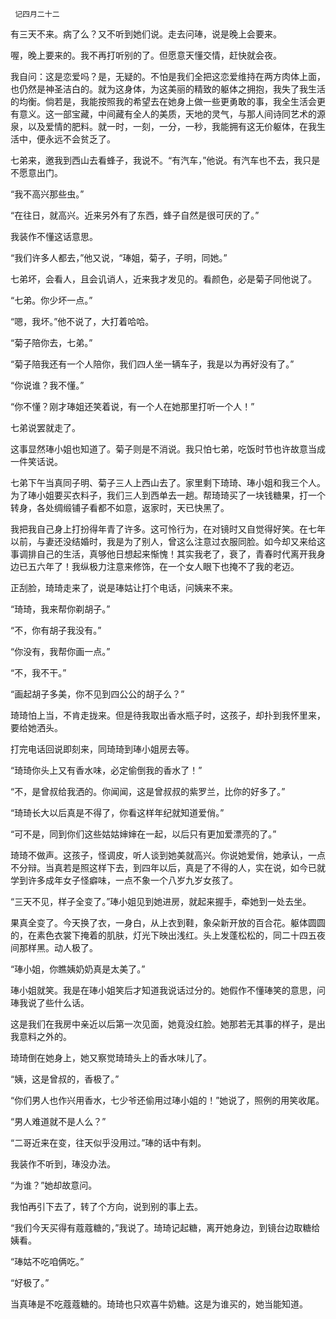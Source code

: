      记四月二十二 

   有三天不来。病了么？又不听到她们说。走去问琫，说是晚上会要来。 

   喔，晚上要来的。我不再打听别的了。但愿意天懂交情，赶快就会夜。 

   我自问：这是恋爱吗？是，无疑的。不怕是我们全把这恋爱维持在两方肉体上面，也仍然是神圣洁白的。就为这身体，为这美丽的精致的躯体之拥抱，我失了我生活的均衡。倘若是，我能按照我的希望去在她身上做一些更勇敢的事，我全生活会更有意义。这一部宝藏，中间藏有全人的美质，天地的灵气，与那人间诗同艺术的源泉，以及爱情的肥料。就一时，一刻，一分，一秒，我能拥有这无价躯体，在我生活中，便永远不会贫乏了。

   七弟来，邀我到西山去看蜂子，我说不。“有汽车，”他说。有汽车也不去，我只是不愿意出门。 

   “我不高兴那些虫。” 

   “在往日，就高兴。近来另外有了东西，蜂子自然是很可厌的了。” 

   我装作不懂这话意思。 

   “我们许多人都去，”他又说，“琫姐，菊子，子明，同她。” 

   七弟坏，会看人，且会讥诮人，近来我才发见的。看颜色，必是菊子同他说了。 

   “七弟。你少坏一点。” 

   “嗯，我坏。”他不说了，大打着哈哈。 

   “菊子陪你去，七弟。” 

   “菊子陪我还有一个人陪你，我们四人坐一辆车子，我是以为再好没有了。” 

   “你说谁？我不懂。” 

   “你不懂？刚才琫姐还笑着说，有一个人在她那里打听一个人！” 

   七弟说罢就走了。 

   这事显然琫小姐也知道了。菊子则是不消说。我只怕七弟，吃饭时节也许故意当成一件笑话说。 

   七弟下午当真同子明、菊子三人上西山去了。家里剩下琦琦、琫小姐和我三个人。为了琫小姐要买衣料子，我们三人到西单去一趟。帮琦琦买了一块钱糖果，打一个转身，各处绸缎铺子看都不如意，返家时，天已快黑了。

   我把我自己身上打扮得年青了许多。这可怜行为，在对镜时又自觉得好笑。在七年以前，与妻还没结婚时，我是为了别人，曾这么注意过衣服同脸。如今却又来给这事调排自己的生活，真够他日想起来惭愧！其实我老了，衰了，青春时代离开我身边已五六年了！我纵极力注意来修饰，在一个女人眼下也掩不了我的老迈。

   正刮脸，琦琦走来了，说是琫姑让打个电话，问姨来不来。 

   “琦琦，我来帮你剃胡子。” 

   “不，你有胡子我没有。” 

   “你没有，我帮你画一点。” 

   “不，我不干。” 

   “画起胡子多美，你不见到四公公的胡子么？” 

   琦琦怕上当，不肯走拢来。但是待我取出香水瓶子时，这孩子，却扑到我怀里来，要给她洒头。 

   打完电话回说即刻来，同琦琦到琫小姐房去等。 

   “琦琦你头上又有香水味，必定偷倒我的香水了！” 

   “不，是曾叔给我洒的。你闻闻，这是曾叔叔的紫罗兰，比你的好多了。” 

   “琦琦长大以后真是不得了，你看这样年纪就知道爱俏。” 

   “可不是，同到你们这些姑姑婶婶在一起，以后只有更加爱漂亮的了。” 

   琦琦不做声。这孩子，怪调皮，听人谈到她美就高兴。你说她爱俏，她承认，一点不分辩。当真若是照这样下去，到四年以后，真是了不得的人，实在说，如今已就学到许多成年女子怪癖味，一点不象一个八岁九岁女孩了。

   “三天不见，样子全变了。”琫小姐见到她进房，就起来握手，牵她到一处去坐。 

   果真全变了。今天换了衣，一身白，从上衣到鞋，象朵新开放的百合花。躯体圆圆的，在素色衣裳下掩着的肌肤，灯光下映出浅红。头上发蓬松松的，同二十四五夜间那样黑。动人极了。

   “琫小姐，你瞧姨奶奶真是太美了。” 

   琫小姐就笑。我是在琫小姐笑后才知道我说话过分的。她假作不懂琫笑的意思，问琫我说了些什么话。 

   这是我们在我房中亲近以后第一次见面，她竟没红脸。她那若无其事的样子，是出我意料之外的。 

   琦琦倒在她身上，她又察觉琦琦头上的香水味儿了。 

   “姨，这是曾叔的，香极了。” 

   “你们男人也作兴用香水，七少爷还偷用过琫小姐的！”她说了，照例的用笑收尾。 

   “男人难道就不是人么？” 

   “二哥近来在变，往天似乎没用过。”琫的话中有刺。 

   我装作不听到，琫没办法。 

   “为谁？”她却故意问。 

   我怕再引下去了，转了个方向，说到别的事上去。 

   “我们今天买得有蔻蔻糖的，”我说了。琦琦记起糖，离开她身边，到镜台边取糖给姨看。 

   “琫姑不吃咱俩吃。” 

   “好极了。” 

   当真琫是不吃蔻蔻糖的。琦琦也只欢喜牛奶糖。这是为谁买的，她当能知道。 

